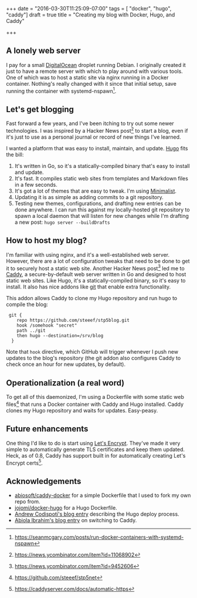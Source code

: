 +++
date = "2016-03-30T11:25:09-07:00"
tags = [ "docker", "hugo", "caddy"]
draft = true
title = "Creating my blog with Docker, Hugo, and Caddy"

+++

## A lonely web server

I pay for a small [DigitalOcean](https://m.do.co/c/2ea5c6b7a45b) droplet
running Debian. I originally created it just to have a remote server with
which to play around with various tools. One of which was to host a static
site via nginx running in a Docker container. Nothing's really changed with
it since that initial setup, save running the container with
systemd-nspawn[^1].

## Let's get blogging

Fast forward a few years, and I've been itching to try out some newer
technologies. I was inspired by a Hacker News post[^2] to start a blog, even if
it's just to use as a personal journal or record of new things I've learned.

I wanted a platform that was easy to install, maintain, and update.
[Hugo](https://gohugo.io) fits the bill:

1. It's written in Go, so it's a statically-compiled binary that's easy to
   install and update.
1. It's fast. It compiles static web sites from templates and Markdown files in
   a few seconds.
1. It's got a lot of themes that are easy to tweak. I'm using
   [Minimalist](https://github.com/digitalcraftsman/hugo-minimalist-theme).
1. Updating it is as simple as adding commits to a git repository.
1. Testing new themes, configurations, and drafting new entries can be done
   anywhere. I can run this against my locally-hosted git repository to spawn
   a local daemon that will listen for new changes while I'm drafting a new
   post: `hugo server --buildDrafts`

## How to host my blog?

I'm familiar with using nginx, and it's a well-established web server. However,
there are a lot of configuration tweaks that need to be done to get it to
securely host a static web site. Another Hacker News post[^3] led me to
[Caddy](https://caddyserver.com/), a secure-by-default web server written in Go
and designed to host static web sites. Like Hugo, it's a statically-compiled
binary, so it's easy to install. It also has nice addons like
[git](https://caddyserver.com/docs/git) that enable extra functionality.

This addon allows Caddy to clone my Hugo repository and run hugo to compile the
blog:

```
 git {
    repo https://github.com/steeef/stp5blog.git
    hook /somehook "secret"
    path ../git
    then hugo --destination=/srv/blog
  }
```

Note that `hook` directive, which GitHub will trigger whenever I push new
updates to the blog's repository (the git addon also configures Caddy to
check once an hour for new updates, by default).

## Operationalization (a real word)

To get all of this daemonized, I'm using a Dockerfile with some static web
files[^4] that runs a Docker container with Caddy and Hugo installed. Caddy
clones my Hugo repository and waits for updates. Easy-peasy.

## Future enhancements

One thing I'd like to do is start using [Let's
Encrypt](https://letsencrypt.org/). They've made it very simple to
automatically generate TLS certificates and keep them updated. Heck, as of 0.8,
Caddy has support built in for automatically creating Let's Encrypt certs[^5].

## Acknowledgements

- [abiosoft/caddy-docker](https://github.com/abiosoft/caddy-docker) for
  a simple Dockerfile that I used to fork my own repo from.
- [jojomi/docker-hugo](https://github.com/jojomi/docker-hugo) for a Hugo
  Dockerfile.
- [Andrew Codispoti's blog entry](http://www.andrewcodispoti.com/deploy-process/)
  describing the Hugo deploy process.
- [Abiola Ibrahim's blog entry](https://abiosoft.com/moving-to-caddy/) on
  switching to Caddy.

[^1]: https://seanmcgary.com/posts/run-docker-containers-with-systemd-nspawn
[^2]: https://news.ycombinator.com/item?id=11068902
[^3]: https://news.ycombinator.com/item?id=9452606
[^4]: https://github.com/steeef/stp5net
[^5]: https://caddyserver.com/docs/automatic-https
